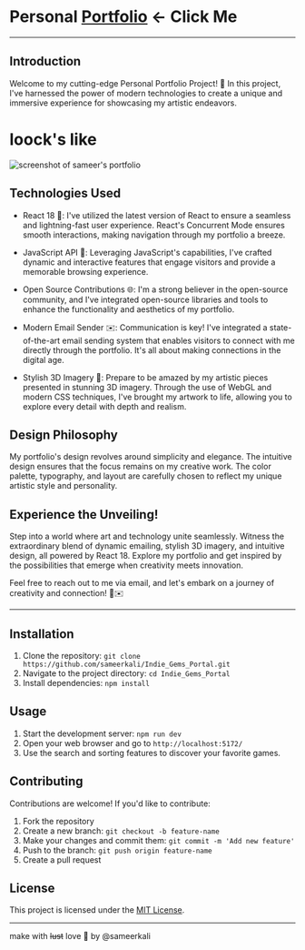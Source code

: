 # Personal  [Portfolio](https://indie-gems-portal.vercel.app/) <- Click Me
--- 
## Introduction

Welcome to my cutting-edge Personal Portfolio Project! 🚀 In this project, I've harnessed the power of modern technologies to create a unique and immersive experience for showcasing my artistic endeavors.

# loock's like 
![screenshot of sameer's portfolio](src/assets/git_reference/big_screen/catogory_searching.png)

## Technologies Used

- React 18 🌟: I've utilized the latest version of React to ensure a seamless and lightning-fast user experience. React's Concurrent Mode ensures smooth interactions, making navigation through my portfolio a breeze.

- JavaScript API 📜: Leveraging JavaScript's capabilities, I've crafted dynamic and interactive features that engage visitors and provide a memorable browsing experience.

- Open Source Contributions 🌐: I'm a strong believer in the open-source community, and I've integrated open-source libraries and tools to enhance the functionality and aesthetics of my portfolio.

- Modern Email Sender ✉️: Communication is key! I've integrated a state-of-the-art email sending system that enables visitors to connect with me directly through the portfolio. It's all about making connections in the digital age.

- Stylish 3D Imagery 🌌: Prepare to be amazed by my artistic pieces presented in stunning 3D imagery. Through the use of WebGL and modern CSS techniques, I've brought my artwork to life, allowing you to explore every detail with depth and realism.

## Design Philosophy

My portfolio's design revolves around simplicity and elegance. The intuitive design ensures that the focus remains on my creative work. The color palette, typography, and layout are carefully chosen to reflect my unique artistic style and personality.

## Experience the Unveiling!

Step into a world where art and technology unite seamlessly. Witness the extraordinary blend of dynamic emailing, stylish 3D imagery, and intuitive design, all powered by React 18. Explore my portfolio and get inspired by the possibilities that emerge when creativity meets innovation.

Feel free to reach out to me via email, and let's embark on a journey of creativity and connection! 🌟✉️

---
## Installation

1. Clone the repository: `git clone https://github.com/sameerkali/Indie_Gems_Portal.git`
2. Navigate to the project directory: `cd Indie_Gems_Portal`
3. Install dependencies: `npm install`

## Usage

1. Start the development server: `npm run dev`
2. Open your web browser and go to `http://localhost:5172/`
3. Use the search and sorting features to discover your favorite games.

## Contributing

Contributions are welcome! If you'd like to contribute:
1. Fork the repository
2. Create a new branch: `git checkout -b feature-name`
3. Make your changes and commit them: `git commit -m 'Add new feature'`
4. Push to the branch: `git push origin feature-name`
5. Create a pull request

## License

This project is licensed under the [MIT License](LICENSE).

---
make with ~~lust~~ love 💖 by @sameerkali
